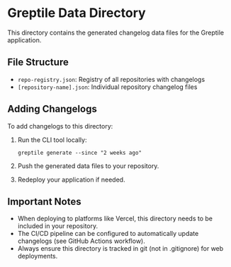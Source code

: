 # Greptile Data Directory

This directory contains the generated changelog data files for the Greptile application.

## File Structure

- `repo-registry.json`: Registry of all repositories with changelogs
- `[repository-name].json`: Individual repository changelog files

## Adding Changelogs

To add changelogs to this directory:

1. Run the CLI tool locally:
   ```
   greptile generate --since "2 weeks ago"
   ```

2. Push the generated data files to your repository.

3. Redeploy your application if needed.

## Important Notes

- When deploying to platforms like Vercel, this directory needs to be included in your repository.
- The CI/CD pipeline can be configured to automatically update changelogs (see GitHub Actions workflow).
- Always ensure this directory is tracked in git (not in .gitignore) for web deployments. 